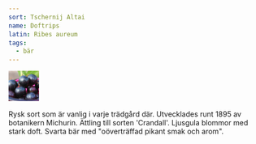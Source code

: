 ```yaml
---
sort: Tschernij Altai
name: Doftrips
latin: Ribes aureum
tags:
  - bär
---
```


<img src="/img/ribes-aureum-tschernij-altai.jpg" width="60" data-srcset="1x, 1.5x, 2x" alt="Doftrips Tschernij Altai" data-attribution="https://deaflora.de">

Rysk sort som är vanlig i varje trädgård där. Utvecklades runt 1895 av botanikern Michurin. Ättling till sorten 'Crandall'. Ljusgula blommor med stark doft. Svarta bär med "oöverträffad pikant smak och arom".
